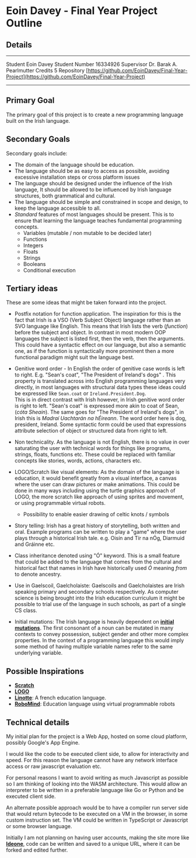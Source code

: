 # Eoin Davey - Final Year Project Outline

## Details

-----------    ----------------------
Student        Eoin Davey
Student Number 16334926
Supervisor     Dr. Barak A. Pearlmutter
Credits        5
Repository     [https://github.com/EoinDavey/Final-Year-Project](https://github.com/EoinDavey/Final-Year-Project)
-----------    ----------------------

## Primary Goal

The primary goal of this project is to create a new programming language built on the Irish language.

## Secondary Goals
Secondary goals include:

- The domain of the language should be education.
- The language should be as easy to access as possible, avoiding excessive installation steps or cross platform issues
- The language should be designed under the influence of the Irish language, It should be allowed to be influenced by Irish language structures, both grammatical and cultural.
- The language should be simple and constrained in scope and design, to keep the language accessible to all.
- *Standard* features of most languages should be present. This is to ensure that learning the language teaches fundamental programming concepts.
    - Variables (mutable / non mutable to be decided later)
    - Functions
    - Integers
    - Floats
    - Strings
    - Booleans
    - Conditional execution

## Tertiary ideas
These are some ideas that might be taken forward into the project.

- Postfix notation for function application. The inspiration for this is the fact that Irish is a VSO (Verb Subject Object) language rather than an SVO language like English. This means that Irish lists the verb (*function*) before the subject and object. In contrast in most modern OOP languages the subject is listed first, then the verb, then the arguments. This could have a syntactic effect on our language, but also a semantic one, as if the function is syntactically more prominent then a more functional paradigm might suit the language best.

- Genitive word order - In English the order of genitive case words is left to right. E.g. "Sean's coat", "The President of Ireland's dogs" . This property is translated across into English programming languages very directly, in most languages with structural data types these ideas could be expressed like `Sean.coat` or `Ireland.President.Dog`.  
This is in direct contrast with Irish however, in Irish genitive word order is right to left. "Sean's coat" is expressed more akin to coat of Sean, (*cóta Sheain*). The same goes for "The President of Ireland's dogs", in Irish this is *Madraí Uachtarán na hÉireann*. The word order here is dog, president, Ireland. Some syntactic form could be used that expressions attribute selection of object or structured data from right to left.

- Non technicality. As the language is not English, there is no value in over saturating the user with technical words for things like programs, strings, floats, functions etc. These could be replaced with familiar concepts like stories, words, actions, characters etc.

- LOGO/Scratch like visual elements: As the domain of the language is education, it would benefit greatly from a visual interface, a canvas where the user can draw pictures or make animations. This could be done in many ways including using the turtle graphics approach of LOGO, the more scratch like approach of using sprites and movement, or using programmable virtual robots.
    - Possibility to enable easier drawing of celtic knots / symbols

- Story telling: Irish has a great history of storytelling, both written and oral. Example programs can be written to play a "game" where the user plays through a historical Irish tale. e.g. Oisín and Tír na nÓg, Diarmuid and Gráinne etc.

- Class inheritance denoted using "Ó" keyword. This is a small feature that could be added to the language that comes from the cultural and historical fact that names in Irish have historically used *Ó* meaning *from* to denote ancestry.

- Use in Gaelscoil, Gaelcholaiste: Gaelscoils and Gaelcholaistes are Irish speaking primary and secondary schools respectively. As computer science is being brought into the Irish education curriculum it might be possible to trial use of the language in such schools, as part of a single CS class.

- Initial mutations: The Irish language is heavily dependent on [**initial mutations**](https://en.wikipedia.org/wiki/Irish_initial_mutations). The first consonant of a noun can be mutated in many contexts to convey possession, subject gender and other more complex properties. In the context of a programming language this would imply some method of having multiple variable names refer to the same underlying variable.

## Possible Inspirations
- [**Scratch**](https://scratch.mit.edu/)
- [**LOGO**](https://en.wikipedia.org/wiki/Logo_(programming_language))
- [**Linotte**](https://en.wikipedia.org/wiki/Linotte): A french education language.
- [**RoboMind**](https://www.robomindacademy.com/robomind/home): Education language using virtual programmable robots

## Technical details

My initial plan for the project is a Web App, hosted on some cloud platform, possibly Google's App Engine.

I would like the code to be executed client side, to allow for interactivity and speed. For this reason the language cannot have any network interface access or raw javascript evaluation etc.

For personal reasons I want to avoid writing as much Javascript as possible so I am thinking of looking into the WASM architecture. This would allow an interpreter to be written in a preferable language like Go or Python and be executed client side.

An alternate possible approach would be to have a compiler run server side that would return bytecode to be executed on a VM in the browser, in some custom instruction set. The VM could be written in TypeScript or Javascript or some browser language.

Initially I am not planning on having user accounts, making the site more like [**Ideone**](https://ideone.com), code can be written and saved to a unique URL, where it can be forked and edited further.
